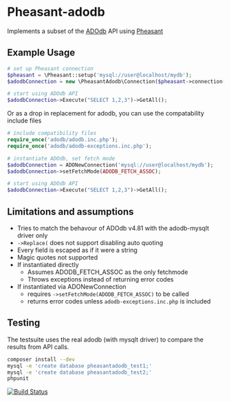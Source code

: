 Pheasant-adodb
==============
Implements a subset of the [ADOdb](http://phplens.com/adodb/) API using [Pheasant](http://getpheasant.com/)


Example Usage
----------------------------
```php
# set up Pheasant connection
$pheasant = \Pheasant::setup('mysql://user@localhost/mydb');
$adodbConnection = new \PheasantAdodb\Connection($pheasant->connection());

# start using ADOdb API
$adodbConnection->Execute("SELECT 1,2,3")->GetAll();
```

Or as a drop in replacement for adodb, you can use the compatability include files
```php
# include compatibility files
require_once('adodb/adodb.inc.php');
require_once('adodb/adodb-exceptions.inc.php');

# instantiate ADOdb, set fetch mode
$adodbConnection = ADONewConnection('mysql://user@localhost/mydb');
$adodbConnection->setFetchMode(ADODB_FETCH_ASSOC);

# start using ADOdb API
$adodbConnection->Execute("SELECT 1,2,3")->GetAll();
```


Limitations and assumptions
----------------------------
 * Tries to match the behavour of ADOdb v4.81 with the adodb-mysqlt driver only
 * `->Replace(` does not support disabling auto quoting
 * Every field is escaped as if it were a string
 * Magic quotes not supported
 * If instantiated directly
   * Assumes ADODB_FETCH_ASSOC as the only fetchmode
   * Throws exceptions instead of returning error codes
 * If instantiated via ADONewConnection
   * requires `->setFetchMode(ADODB_FETCH_ASSOC)` to be called
   * returns error codes unless `adodb-exceptions.inc.php` is included

Testing
----------------------------
The testsuite uses the real adodb (with mysqlt driver) to compare the results from API calls.

```bash
composer install --dev
mysql -e 'create database pheasantadodb_test1;'
mysql -e 'create database pheasantadodb_test2;'
phpunit
```


[![Build Status](https://api.travis-ci.org/mtibben/pheasant-adodb.png)](https://travis-ci.org/99designs/pheasant-adodb)
